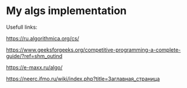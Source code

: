 # My algs implementation

Usefull links:

https://ru.algorithmica.org/cs/

https://www.geeksforgeeks.org/competitive-programming-a-complete-guide/?ref=shm_outind

https://e-maxx.ru/algo/

https://neerc.ifmo.ru/wiki/index.php?title=Заглавная_страница
